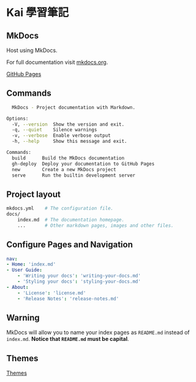 # Kai 學習筆記

## MkDocs

Host using MkDocs.

For full documentation visit [mkdocs.org](https://mkdocs.readthedocs.io/en/stable/).

[GitHub Pages](https://alfredkai.github.io/KaiDoc/)

## Commands

```sh
  MkDocs - Project documentation with Markdown.

Options:
  -V, --version  Show the version and exit.
  -q, --quiet    Silence warnings
  -v, --verbose  Enable verbose output
  -h, --help     Show this message and exit.

Commands:
  build      Build the MkDocs documentation
  gh-deploy  Deploy your documentation to GitHub Pages
  new        Create a new MkDocs project
  serve      Run the builtin development server
```

## Project layout

```sh
mkdocs.yml    # The configuration file.
docs/
    index.md  # The documentation homepage.
    ...       # Other markdown pages, images and other files.
```

## Configure Pages and Navigation

```yaml
nav:
- Home: 'index.md'
- User Guide:
    - 'Writing your docs': 'writing-your-docs.md'
    - 'Styling your docs': 'styling-your-docs.md'
- About:
    - 'License': 'license.md'
    - 'Release Notes': 'release-notes.md'
```

## Warning

MkDocs will allow you to name your index pages as `README.md` instead of `index.md`. **Notice that `README.md` must be capital**.

## Themes

[Themes](https://github.com/mkdocs/mkdocs/wiki/MkDocs-Themes)
